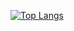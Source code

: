 [![Top Langs](https://github-readme-stats.vercel.app/api/top-langs/?username=Duppps&theme=dracula)](https://github.com/Duppps)


